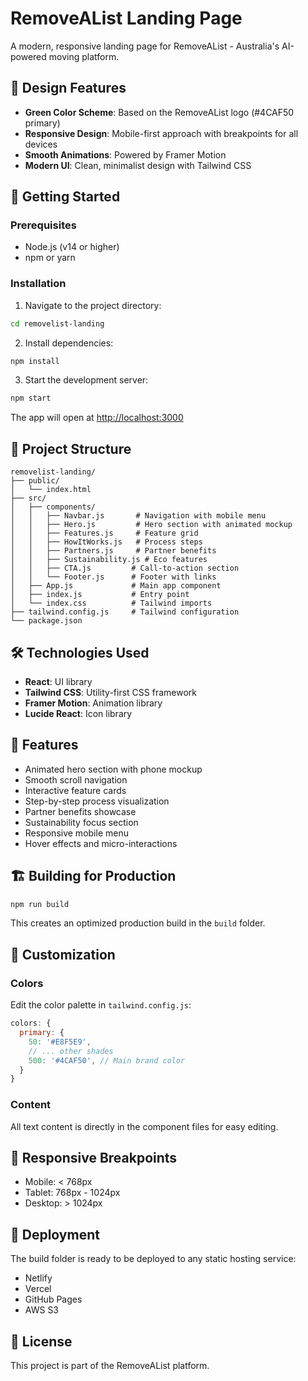 # RemoveAList Landing Page

A modern, responsive landing page for RemoveAList - Australia's AI-powered moving platform.

## 🎨 Design Features

- **Green Color Scheme**: Based on the RemoveAList logo (#4CAF50 primary)
- **Responsive Design**: Mobile-first approach with breakpoints for all devices
- **Smooth Animations**: Powered by Framer Motion
- **Modern UI**: Clean, minimalist design with Tailwind CSS

## 🚀 Getting Started

### Prerequisites

- Node.js (v14 or higher)
- npm or yarn

### Installation

1. Navigate to the project directory:
```bash
cd removelist-landing
```

2. Install dependencies:
```bash
npm install
```

3. Start the development server:
```bash
npm start
```

The app will open at [http://localhost:3000](http://localhost:3000)

## 📁 Project Structure

```
removelist-landing/
├── public/
│   └── index.html
├── src/
│   ├── components/
│   │   ├── Navbar.js       # Navigation with mobile menu
│   │   ├── Hero.js         # Hero section with animated mockup
│   │   ├── Features.js     # Feature grid
│   │   ├── HowItWorks.js   # Process steps
│   │   ├── Partners.js     # Partner benefits
│   │   ├── Sustainability.js # Eco features
│   │   ├── CTA.js         # Call-to-action section
│   │   └── Footer.js      # Footer with links
│   ├── App.js             # Main app component
│   ├── index.js           # Entry point
│   └── index.css          # Tailwind imports
├── tailwind.config.js     # Tailwind configuration
└── package.json
```

## 🛠️ Technologies Used

- **React**: UI library
- **Tailwind CSS**: Utility-first CSS framework
- **Framer Motion**: Animation library
- **Lucide React**: Icon library

## 🎯 Features

- Animated hero section with phone mockup
- Smooth scroll navigation
- Interactive feature cards
- Step-by-step process visualization
- Partner benefits showcase
- Sustainability focus section
- Responsive mobile menu
- Hover effects and micro-interactions

## 🏗️ Building for Production

```bash
npm run build
```

This creates an optimized production build in the `build` folder.

## 🔧 Customization

### Colors
Edit the color palette in `tailwind.config.js`:
```javascript
colors: {
  primary: {
    50: '#E8F5E9',
    // ... other shades
    500: '#4CAF50', // Main brand color
  }
}
```

### Content
All text content is directly in the component files for easy editing.

## 📱 Responsive Breakpoints

- Mobile: < 768px
- Tablet: 768px - 1024px
- Desktop: > 1024px

## 🚀 Deployment

The build folder is ready to be deployed to any static hosting service:
- Netlify
- Vercel
- GitHub Pages
- AWS S3

## 📄 License

This project is part of the RemoveAList platform.